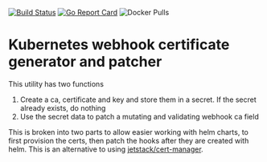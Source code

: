 [![Build Status](https://dev.azure.com/jet-opensource/opensource/_apis/build/status/jet.kube-webhook-certgen?branchName=master)](https://dev.azure.com/jet-opensource/opensource/_build/latest?definitionId=13&branchName=master)
[![Go Report Card](https://goreportcard.com/badge/github.com/jet/kube-webhook-certgen)](https://goreportcard.com/report/github.com/jet/kube-webhook-certgen)
![Docker Pulls](https://img.shields.io/docker/pulls/jettech/kube-webhook-certgen.svg)

# Kubernetes webhook certificate generator and patcher

This utility has two functions
1. Create a ca, certificate and key and store them in a secret. If the secret already exists, do nothing
2. Use the secret data to patch a mutating and validating webhook ca field

This is broken into two parts to allow easier working with helm charts, to first provision the certs, then patch the hooks after they are created with helm. This is an alternative to using [jetstack/cert-manager](https://github.com/jetstack/cert-manager).
